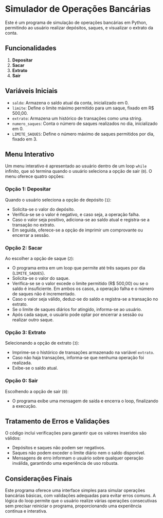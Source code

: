 # Simulador de Operações Bancárias

Este é um programa de simulação de operações bancárias em Python, permitindo ao usuário realizar depósitos, saques, e visualizar o extrato da conta.

## Funcionalidades

1. **Depositar**
2. **Sacar**
3. **Extrato**
4. **Sair**

## Variáveis Iniciais

- `saldo`: Armazena o saldo atual da conta, inicializado em 0.
- `limite`: Define o limite máximo permitido para um saque, fixado em R$ 500,00.
- `extrato`: Armazena um histórico de transações como uma string.
- `numero_saques`: Conta o número de saques realizados no dia, inicializado em 0.
- `LIMITE_SAQUES`: Define o número máximo de saques permitidos por dia, fixado em 3.

## Menu Interativo

Um menu interativo é apresentado ao usuário dentro de um loop `while` infinito, que só termina quando o usuário seleciona a opção de sair (`0`). O menu oferece quatro opções:

### Opção 1: Depositar

Quando o usuário seleciona a opção de depósito (`1`):
- Solicita-se o valor do depósito.
- Verifica-se se o valor é negativo, e caso seja, a operação falha.
- Caso o valor seja positivo, adiciona-se ao saldo atual e registra-se a transação no extrato.
- Em seguida, oferece-se a opção de imprimir um comprovante ou encerrar a sessão.

### Opção 2: Sacar

Ao escolher a opção de saque (`2`):
- O programa entra em um loop que permite até três saques por dia (`LIMITE_SAQUES`).
- Solicita-se o valor do saque.
- Verifica-se se o valor excede o limite permitido (R$ 500,00) ou se o saldo é insuficiente. Em ambos os casos, a operação falha e o número de saques não é incrementado.
- Caso o valor seja válido, deduz-se do saldo e registra-se a transação no extrato.
- Se o limite de saques diários for atingido, informa-se ao usuário.
- Após cada saque, o usuário pode optar por encerrar a sessão ou realizar outro saque.

### Opção 3: Extrato

Selecionando a opção de extrato (`3`):
- Imprime-se o histórico de transações armazenado na variável `extrato`.
- Caso não haja transações, informa-se que nenhuma operação foi realizada.
- Exibe-se o saldo atual.

### Opção 0: Sair

Escolhendo a opção de sair (`0`):
- O programa exibe uma mensagem de saída e encerra o loop, finalizando a execução.

## Tratamento de Erros e Validações

O código inclui verificações para garantir que os valores inseridos são válidos:
- Depósitos e saques não podem ser negativos.
- Saques não podem exceder o limite diário nem o saldo disponível.
- Mensagens de erro informam o usuário sobre qualquer operação inválida, garantindo uma experiência de uso robusta.

## Considerações Finais

Este programa oferece uma interface simples para simular operações bancárias básicas, com validações adequadas para evitar erros comuns. A lógica do loop permite que o usuário realize várias operações consecutivas sem precisar reiniciar o programa, proporcionando uma experiência contínua e interativa.
